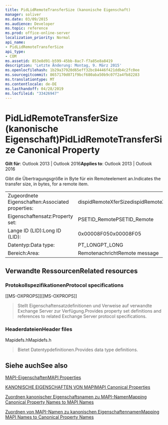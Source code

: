 ```yaml
---
title: PidLidRemoteTransferSize (kanonische Eigenschaft)
manager: soliver
ms.date: 03/09/2015
ms.audience: Developer
ms.topic: reference
ms.prod: office-online-server
localization_priority: Normal
api_name:
- PidLidRemoteTransferSize
api_type:
- COM
ms.assetid: 853e8d91-b599-45bb-8ac7-f7a85e8a8419
description: 'Letzte Änderung: Montag, 9. März 2015'
ms.openlocfilehash: 1b29a37920d65eff32bc84446f421ddb4c2fc0ee
ms.sourcegitcommit: 8657170d071f9bcf680aba50b9c07f2a4fb82283
ms.translationtype: MT
ms.contentlocale: de-DE
ms.lasthandoff: 04/28/2019
ms.locfileid: "33426947"
---
```

# <a name="pidlidremotetransfersize-canonical-property"></a><span data-ttu-id="b6044-103">PidLidRemoteTransferSize (kanonische Eigenschaft)</span><span class="sxs-lookup"><span data-stu-id="b6044-103">PidLidRemoteTransferSize Canonical Property</span></span>

  
  
<span data-ttu-id="b6044-104">**Gilt für**: Outlook 2013 | Outlook 2016</span><span class="sxs-lookup"><span data-stu-id="b6044-104">**Applies to**: Outlook 2013 | Outlook 2016</span></span> 
  
<span data-ttu-id="b6044-105">Gibt die Übertragungsgröße in Byte für ein Remoteelement an.</span><span class="sxs-lookup"><span data-stu-id="b6044-105">Indicates the transfer size, in bytes, for a remote item.</span></span>
  
|||
|:-----|:-----|
|<span data-ttu-id="b6044-106">Zugeordnete Eigenschaften:</span><span class="sxs-lookup"><span data-stu-id="b6044-106">Associated properties:</span></span>  <br/> |<span data-ttu-id="b6044-107">dispidRemoteXferSize</span><span class="sxs-lookup"><span data-stu-id="b6044-107">dispidRemoteXferSize</span></span>  <br/> |
|<span data-ttu-id="b6044-108">Eigenschaftensatz:</span><span class="sxs-lookup"><span data-stu-id="b6044-108">Property set:</span></span>  <br/> |<span data-ttu-id="b6044-109">PSETID_Remote</span><span class="sxs-lookup"><span data-stu-id="b6044-109">PSETID_Remote</span></span>  <br/> |
|<span data-ttu-id="b6044-110">Lange ID (LID):</span><span class="sxs-lookup"><span data-stu-id="b6044-110">Long ID (LID):</span></span>  <br/> |<span data-ttu-id="b6044-111">0x00008F05</span><span class="sxs-lookup"><span data-stu-id="b6044-111">0x00008F05</span></span>  <br/> |
|<span data-ttu-id="b6044-112">Datentyp:</span><span class="sxs-lookup"><span data-stu-id="b6044-112">Data type:</span></span>  <br/> |<span data-ttu-id="b6044-113">PT_LONG</span><span class="sxs-lookup"><span data-stu-id="b6044-113">PT_LONG</span></span>  <br/> |
|<span data-ttu-id="b6044-114">Bereich:</span><span class="sxs-lookup"><span data-stu-id="b6044-114">Area:</span></span>  <br/> |<span data-ttu-id="b6044-115">Remotenachricht</span><span class="sxs-lookup"><span data-stu-id="b6044-115">Remote message</span></span>  <br/> |
   
## <a name="related-resources"></a><span data-ttu-id="b6044-116">Verwandte Ressourcen</span><span class="sxs-lookup"><span data-stu-id="b6044-116">Related resources</span></span>

### <a name="protocol-specifications"></a><span data-ttu-id="b6044-117">Protokollspezifikationen</span><span class="sxs-lookup"><span data-stu-id="b6044-117">Protocol specifications</span></span>

<span data-ttu-id="b6044-118">[[MS-OXPROPS]]</span><span class="sxs-lookup"><span data-stu-id="b6044-118">[[MS-OXPROPS]]</span></span> 
  
> <span data-ttu-id="b6044-119">Stellt Eigenschaftensatzdefinitionen und Verweise auf verwandte Exchange Server zur Verfügung.</span><span class="sxs-lookup"><span data-stu-id="b6044-119">Provides property set definitions and references to related Exchange Server protocol specifications.</span></span>
    
### <a name="header-files"></a><span data-ttu-id="b6044-120">Headerdateien</span><span class="sxs-lookup"><span data-stu-id="b6044-120">Header files</span></span>

<span data-ttu-id="b6044-121">Mapidefs.h</span><span class="sxs-lookup"><span data-stu-id="b6044-121">Mapidefs.h</span></span>
  
> <span data-ttu-id="b6044-122">Bietet Datentypdefinitionen.</span><span class="sxs-lookup"><span data-stu-id="b6044-122">Provides data type definitions.</span></span>
    
## <a name="see-also"></a><span data-ttu-id="b6044-123">Siehe auch</span><span class="sxs-lookup"><span data-stu-id="b6044-123">See also</span></span>



[<span data-ttu-id="b6044-124">MAPI-Eigenschaften</span><span class="sxs-lookup"><span data-stu-id="b6044-124">MAPI Properties</span></span>](mapi-properties.md)
  
[<span data-ttu-id="b6044-125">KANONISCHE EIGENSCHAFTEN VON MAPI</span><span class="sxs-lookup"><span data-stu-id="b6044-125">MAPI Canonical Properties</span></span>](mapi-canonical-properties.md)
  
[<span data-ttu-id="b6044-126">Zuordnen kanonischer Eigenschaftsnamen zu MAPI-Namen</span><span class="sxs-lookup"><span data-stu-id="b6044-126">Mapping Canonical Property Names to MAPI Names</span></span>](mapping-canonical-property-names-to-mapi-names.md)
  
[<span data-ttu-id="b6044-127">Zuordnen von MAPI-Namen zu kanonischen Eigenschaftennamen</span><span class="sxs-lookup"><span data-stu-id="b6044-127">Mapping MAPI Names to Canonical Property Names</span></span>](mapping-mapi-names-to-canonical-property-names.md)

